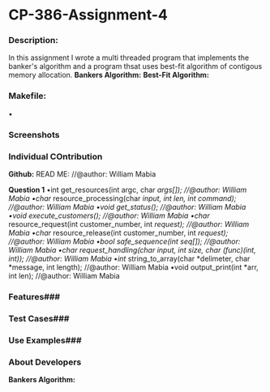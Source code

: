 # CP-386-Assignment-4

### Description: ###
In this assignment I wrote a multi threaded program that implements the banker's algorithm and a program thsat uses best-fit algorithm of contigous memory allocation.
**Bankers Algorithm:**
**Best-Fit Algorithm:**

### Makefile: ###
• 

### Screenshots ###

### Individual COntribution ###
**Github:**
READ ME: //@author: William Mabia

**Question 1**
•int get_resources(int argc, char *args[]); //@author: William Mabia
•char* resource_processing(char *input, int len, int command); //@author: William Mabia
•void get_status(); //@author: William Mabia
•void execute_customers(); //@author: William Mabia
•char* resource_request(int customer_number, int *request); //@author: William Mabia
•char* resource_release(int customer_number, int *request); //@author: William Mabia
•bool safe_sequence(int *seq[]); //@author: William Mabia
•char* request_handling(char *input, int size, char* (*func)(int, int*)); //@author: William Mabia
•int* string_to_array(char *delimeter, char *message, int length); //@author: William Mabia
•void output_print(int *arr, int len); //@author: William Mabia

### Features###

### Test Cases###

### Use Examples###

### About Developers ###
**Bankers Algorithm:**


